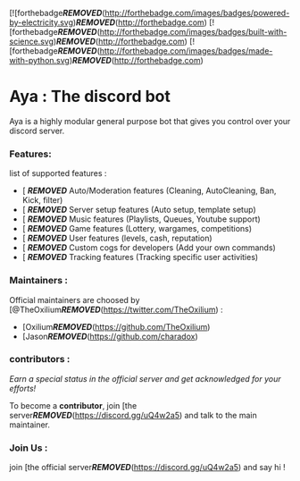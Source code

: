 [![forthebadge***REMOVED***(http://forthebadge.com/images/badges/powered-by-electricity.svg)***REMOVED***(http://forthebadge.com)
[![forthebadge***REMOVED***(http://forthebadge.com/images/badges/built-with-science.svg)***REMOVED***(http://forthebadge.com)
[![forthebadge***REMOVED***(http://forthebadge.com/images/badges/made-with-python.svg)***REMOVED***(http://forthebadge.com)

# Aya : The discord bot
Aya is a highly modular general purpose bot that gives you control over your discord server.

### Features: 
list of supported features : 
- [ ***REMOVED*** Auto/Moderation features (Cleaning, AutoCleaning, Ban, Kick, filter)
- [ ***REMOVED*** Server setup features (Auto setup, template setup)
- [ ***REMOVED*** Music features (Playlists, Queues, Youtube support)
- [ ***REMOVED*** Game features (Lottery, wargames, competitions)
- [ ***REMOVED*** User features (levels, cash, reputation)
- [ ***REMOVED*** Custom cogs for developers (Add your own commands)
- [ ***REMOVED*** Tracking features (Tracking specific user activities)

### Maintainers : 
Official maintainers are choosed by [@TheOxilium***REMOVED***(https://twitter.com/TheOxilium) : 
- [Oxilium***REMOVED***(https://github.com/TheOxilium)
- [Jason***REMOVED***(https://github.com/charadox) 

### contributors : 
*Earn a special status in the official server and get acknowledged for your efforts!*

To become a **contributor**, join [the server***REMOVED***(https://discord.gg/uQ4w2a5) and talk to the main maintainer.

### Join Us :
join [the official server***REMOVED***(https://discord.gg/uQ4w2a5) and say hi !